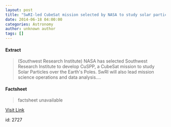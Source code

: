 ```yaml
---
layout: post
title: "SwRI-led CubeSat mission selected by NASA to study solar particles and space weather"
date: 2014-06-18 04:00:00
categories: Astronomy
author: unknown author
tags: []
---
```



#### Extract
>(Southwest Research Institute) NASA has selected Southwest Research Institute to develop CuSPP, a CubeSat mission to study Solar Particles over the Earth's Poles. SwRI will also lead mission science operations and data analysis....

#### Factsheet
>factsheet unavailable

[Visit Link](http://www.eurekalert.org/pub_releases/2014-06/sri-scm061814.php)

id:    2727


